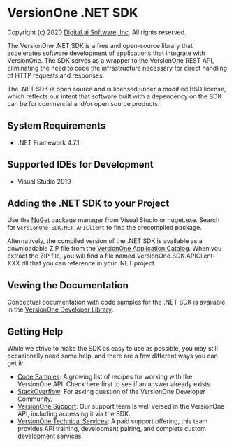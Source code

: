 # VersionOne .NET SDK
Copyright (c) 2020 [Digital.ai Software, Inc](https://digital.ai).
All rights reserved.

The VersionOne .NET SDK is a free and open-source library that accelerates software development of applications that integrate with VersionOne. The SDK serves as a wrapper to the VersionOne REST API, eliminating the need to code the infrastructure necessary for direct handling of HTTP requests and responses.

The .NET SDK is open source and is licensed under a modified BSD license, which reflects our intent that software built with a dependency on the SDK can be for commercial and/or open source products.

## System Requirements

* .NET Framework 4.7.1

## Supported IDEs for Development

* Visual Studio 2019

## Adding the .NET SDK to your Project

Use the [NuGet](http://docs.nuget.org/docs/start-here/overview) package manager from Visual Studio or nuget.exe. Search for `VersionOne.SDK.NET.APIClient` to find the precompiled package.  

Alternatively, the compiled version of the .NET SDK is available as a downloadable ZIP file from the [VersionOne Application Catalog](http://appcatalog.versionone.com/VersionOne.SDK.NET.APIClient). When you extract the ZIP file, you will find a file named VersionOne.SDK.APIClient-XXX.dll that you can reference in your .NET project.

## Vewing the Documentation
Conceptual documentation with code samples for the .NET SDK is available in the [VersionOne Developer Library](https://community.versionone.com/Developers/Developer-Library/Documentation/.NET_SDK).

## Getting Help

While we strive to make the SDK as easy to use as possible, you may still occasionally need some help, and there are a few different ways you can get it:  

- [Code Samples](https://community.versionone.com/Developers/Developer-Library/Sample_Code): A growing list of recipes for working with the VersionOne API. Check here first to see if an answer already exists.  
- [StackOverflow](http://stackoverflow.com/questions/tagged/versionone): For asking question of the VersionOne Developer Community.  
- [VersionOne Support](): Our support team is well versed in the VersionOne API, including accessing it via the SDK.  
- [VersionOne Technical Services](http://www.versionone.com/training/technical_services/): A paid support offering, this team provides API training, development pairing, and complete custom development services.  
